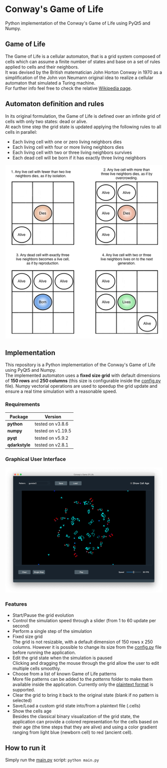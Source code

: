 # Conway's Game of Life
Python implementation of the Conway's Game of Life using PyQt5 and Numpy.

## Game of Life
The Game of Life is a cellular automaton, that is a grid system composed of cells which can assume a finite number of states and base on a set of
rules applied to cells and their neighbors.  
It was devised by the British matematician John Horton Conway in 1970 as a simplification of the John von Neumann original idea to realize a cellular automaton that
simulated a Turing machine.  
For further info feel free to check the relative [Wikipedia page](https://en.wikipedia.org/wiki/Conway%27s_Game_of_Life).

## Automaton definition and rules
In its original formulation, the Game of Life is defined over an infinite grid of cells with only two states: dead or alive.  
At each time step the grid state is updated applying the following rules to all cells in parallel:
- Each living cell with one or zero living neighbors dies
- Each living cell with four or more living neighbors dies
- Each living cell with two or three living neighbors survives
- Each dead cell will be born if it has exactly three living neighbors  

![Game of Life rules](resources/images/rules.png)

## Implementation
This repository is a Python implementation of the Conway's Game of Life using PyQt5 and Numpy.  
The implemented automaton uses a **fixed size grid** with default dimensions of **150 rows** and **250 columns** (this size is configurable inside the
[config.py](config.py) file).
Numpy vectorial operations are used to speedup the grid update and ensure a real time simulation with a reasonable speed.

### Requirements
| Package | Version |
| -------- | ------- |
| **python** | tested on v3.8.6 | 
| **numpy** | tested on v1.19.5 |
| **pyqt** | tested on v5.9.2 |
| **qdarkstyle** | tested on v2.8.1 |

### Graphical User Interface
![GUI Screenshot](resources/images/gui-screen.png)

### Features
- Start/Pause the grid evolution
- Control the simulation speed through a slider (from 1 to 60 update per second)
- Perform a single step of the simulation
- Fixed size grid  
  The grid is not resizable, with a default dimension of 150 rows x 250 columns. However it is possible to change its size from the [config.py](config.py) file
before running the application.
- Edit the grid state when the simulation is paused  
  Clicking and dragging the mouse through the grid allow the user to edit multiple cells smoothly.
- Choose from a list of known Game of Life patterns  
  More file patterns can be added to the _patterns_ folder to make them available inside the application.
Currently only the [plaintext format](https://www.conwaylife.com/wiki/Plaintext) is supported.
- Clear the grid to bring it back to the original state (blank if no pattern is selected)
- Save/Load a custom grid state into/from a plaintext file (.cells)
- Show the cells age  
  Besides the classical binary visualization of the grid state, the application can provide a colored representation for the cells based on their
age (the time steps that they are alive) and using a color gradient ranging from light blue (newborn cell) to red (ancient cell).

## How to run it
Simply run the [main.py](main.py) script: `python main.py`


